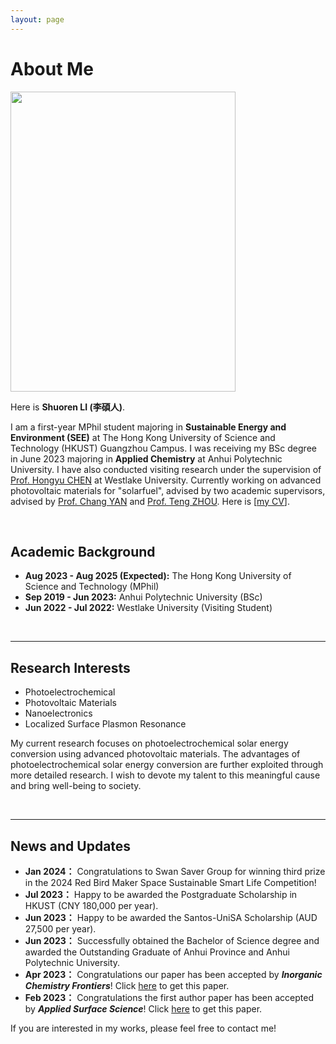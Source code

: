 ```yaml
---
layout: page
---
```


# About Me

<img src="https://caihanlin.com/caihanlin.jpg" class="floatpic" width="360" height="480">

Here is **Shuoren LI (李碩人)**.

I am a first-year MPhil student majoring in **Sustainable Energy and Environment (SEE)** at The Hong Kong University of Science and Technology (HKUST) Guangzhou Campus. I was receiving my BSc degree in June 2023 majoring in **Applied Chemistry** at Anhui Polytechnic University. I have also conducted visiting research under the supervision of [Prof. Hongyu CHEN](https://www.westlake.edu.cn/faculty/hongyu-chen.html) at Westlake University. Currently working on advanced photovoltaic materials for "solarfuel", advised by two academic supervisors, advised by [Prof. Chang YAN](https://ece.hkust.edu.hk/changyan) and [Prof. Teng ZHOU](https://cbe.hkust.edu.hk/people/teng-zhou). Here is [[my CV](https://caihanlin.com/file/CV-HanlinCAI.pdf)].

<br>

## Academic Background

- **Aug 2023 - Aug 2025 (Expected):** The Hong Kong University of Science and Technology (MPhil)
- **Sep 2019 - Jun 2023:** Anhui Polytechnic University (BSc)
- **Jun 2022 - Jul 2022:** Westlake University (Visiting Student)

<br>

---

## Research Interests

- Photoelectrochemical
- Photovoltaic Materials
- Nanoelectronics
- Localized Surface Plasmon Resonance

My current research focuses on photoelectrochemical solar energy conversion using advanced photovoltaic materials. The advantages of photoelectrochemical solar energy conversion are further exploited through more detailed research. I wish to devote my talent to this meaningful cause and bring well-being to society.

<br>

---

## News and Updates

- **Jan 2024：** Congratulations to Swan Saver Group for winning third prize in the 2024 Red Bird Maker Space Sustainable Smart Life Competition!
- **Jul 2023：** Happy to be awarded the Postgraduate Scholarship in HKUST (CNY 180,000 per year).
- **Jun 2023：** Happy to be awarded the Santos-UniSA Scholarship (AUD 27,500 per year).
- **Jun 2023：** Successfully obtained the Bachelor of Science degree and awarded the Outstanding Graduate of Anhui Province and Anhui Polytechnic University.
- **Apr 2023：** Congratulations our paper has been accepted by _**Inorganic Chemistry Frontiers**_! Click [here](https://pubs.rsc.org/en/content/articlelanding/2023/QI/D3QI00472D) to get this paper.
- **Feb 2023：** Congratulations the first author paper has been accepted by _**Applied Surface Science**_! Click [here](https://www.sciencedirect.com/science/article/pii/S0169433222029828?via%3Dihub) to get this paper.

If you are interested in my works, please feel free to contact me!
